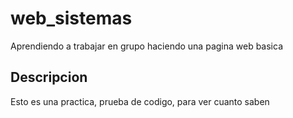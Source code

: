 # web_sistemas
Aprendiendo a trabajar en grupo haciendo una pagina web basica
## Descripcion
Esto es una practica, prueba de codigo, para ver cuanto saben
